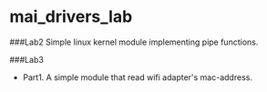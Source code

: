 # mai_drivers_lab

###Lab2
Simple linux kernel module implementing pipe functions.

###Lab3
* Part1. A simple module that read wifi adapter's mac-address.
